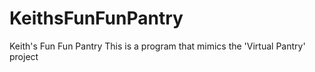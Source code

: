 # KeithsFunFunPantry
Keith's Fun Fun Pantry
This is a program that mimics the 'Virtual Pantry' project
